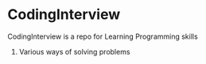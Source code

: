 # CodingInterview
CodingInterview is a repo for Learning Programming skills 
1. Various ways of solving problems
